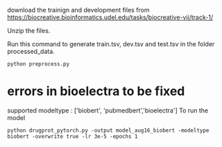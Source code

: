 download the trainign and development files from https://biocreative.bioinformatics.udel.edu/tasks/biocreative-vii/track-1/

Unzip the files.

Run this command to generate train.tsv, dev.tsv and test.tsv in the folder processed_data.

```
python preprocess.py

```
# errors in bioelectra to be fixed

supported modeltype : ['biobert', 'pubmedbert','bioelectra']
To run the model
```
python drugprot_pytorch.py -output model_aug16_biobert -modeltype biobert -overwrite true -lr 3e-5 -epochs 1 

```



